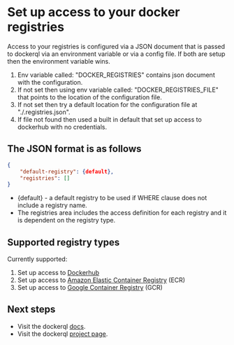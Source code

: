 # Set up access to your docker registries

Access to your registries is configured via a JSON document that is passed to dockerql via an environment variable or via a config file. If both are setup then the environment variable wins. 

1. Env variable called: "DOCKER_REGISTRIES" contains json document with the configuration. 
2. If not set then using env variable called: "DOCKER_REGISTRIES_FILE" that points to the location of the configuration file. 
3. If not set then try a default location for the configuration file at "./.registries.json".
4. If file not found then used a built in default that set up access to dockerhub with no credentials.

## The JSON format is as follows
~~~json
{
    "default-registry": {default},
    "registries": []
}
~~~

* {default} - a default registry to be used if WHERE clause does not include a registry name.
* The registries area includes the access definition for each registry and it is dependent on the registry type.

## Supported registry types

Currently supported: 
1. Set up access to [Dockerhub](./set-up-dockerhub)
1. Set up access to [Amazon Elastic Container Registry](./set-up-ecr) (ECR)
1. Set up access to [Google Container Registry](./set-up-gcr) (GCR)

## Next steps

* Visit the dockerql [docs](./).
* Visit the dockerql [project page](https://github.com/simplyCoders/dockerql).

